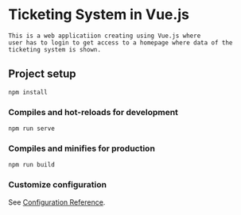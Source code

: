 # Ticketing System in Vue.js
```
This is a web applicatiion creating using Vue.js where
user has to login to get access to a homepage where data of the 
ticketing system is shown.
```

## Project setup
```
npm install
```

### Compiles and hot-reloads for development
```
npm run serve
```

### Compiles and minifies for production
```
npm run build
```



### Customize configuration
See [Configuration Reference](https://cli.vuejs.org/config/).
